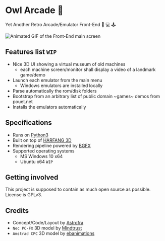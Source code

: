 # Owl Arcade :owl:

Yet Another Retro Arcade/Emulator Front-End :floppy_disk: :computer: :joystick:

![Animated GIF of the Front-End main screen](img/hero-animation.gif)

## Features list `WIP` 
* Nice 3D UI showing a virtual museum of old machines
   * each machine screen/monitor shall display a video of a landmark game/demo
* Launch each emulator from the main menu
   * Windows emulators are installed locally
* Parse automatically the rom/disk folders
* Bootstrap from an arbitrary list of public domain ~games~ demos from pouet.net
* Installs the emulators automatically

## Specifications
* Runs on [Python3](https://www.python.org)
* Built on top of [HARFANG 3D](https://www.harfang3d.com)
* Rendering pipeline powered by [BGFX](https://github.com/bkaradzic/bgfx)
* Supported operating systems
   * MS Windows 10 x64
   * Ubuntu x64 `WIP`

## Getting involved
This project is supposed to contain as much open source as possible.<br>
License is GPLv3.

## Credits

 - Concept/Code/Layout by [Astrofra](https://github.com/astrofra)
 - `Nec PC-FX` 3D model by [Mindtrust](https://sketchfab.com/mindrust)
 - `Amstrad CPC` 3D model by [ebanimations](https://sketchfab.com/ebanimations)
